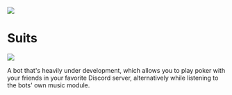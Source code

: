 ![](https://github.com/F0903/PokerBot/workflows/.NET%20Core/badge.svg)
# Suits
![](https://i.imgur.com/SbyBTqR.png)

A bot that's heavily under development, which allows you to play poker with your friends in your favorite Discord server, alternatively while listening to the bots' own music module.
